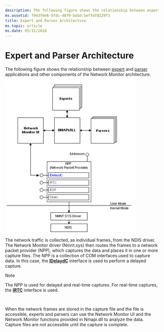 ```yaml
---
description: The following figure shows the relationship between expert and parser applications and other components of the Network Monitor architecture.
ms.assetid: f943f0e6-5fdc-48f9-ba5d-5effdf8229f3
title: Expert and Parser Architecture
ms.topic: article
ms.date: 05/31/2018
---
```


# Expert and Parser Architecture

The following figure shows the relationship between [expert](experts.md) and [parser](parsers.md) applications and other components of the Network Monitor architecture.

![the relationship between expert and parser applications](images/nm-arch1.png)

The network traffic is collected, as individual frames, from the NDIS driver. The Network Monitor driver (Nmnt.sys) then routes the frames to a network packet provider (NPP), which captures the data and places it in one or more capture files. The NPP is a collection of COM interfaces used to capture data. In this case, the [**IDelaydC**](idelaydc.md) interface is used to perform a delayed capture.

> [!Note]  
> The NPP is used for delayed and real-time captures. For real-time captures, the [**IRTC**](irtc.md) interface is used.

 

When the network frames are stored in the capture file and the file is accessible, experts and parsers can use the Network Monitor UI and the Network Monitor functions provided in Nmapi.dll to analyze the data. Capture files are not accessible until the capture is complete.

 

 



